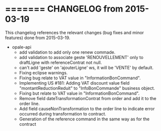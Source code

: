 =======
CHANGELOG from 2015-03-19
===================

This changelog references the relevant changes (bug fixes and minor features) done from 2015-03-19.

   * opale-api
      * add validation to add only one renew commade.
      * add validation to associate geste 'RENOUVELLEMENT' only to draftLigne with referenceContrat not null.
	  * can't add 'geste' on 'ajouterLigne' ws, it will be 'VENTE' by default.
	  * Fixing eclipse warnings.
	  * Fixing bug relate to VAT value in "InformationBonCommand".
	  * Implementing US #181: Adding VAT discount value field "montantReductionReduit" to "InfoBonCommande" business object.
	  * Fixing but relate to VAT value in "InformationBonCommand".
	  * Remove field dateTransformationContrat from order and add it to the order line.
	  * Add field causeNonTransformation to the order line to indicate error occurred during transformation to contract.
	  * Generation of the reference command in the same way as for the contract
